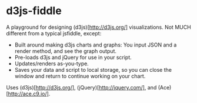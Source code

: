 # d3js-fiddle
A playground for designing (d3js)[http://d3js.org/] visualizations.  Not MUCH different from a typical jsfiddle, except:

* Built around making d3js charts and graphs: You input JSON and a render method, and see the graph output.
* Pre-loads d3js and jQuery for use in your script.
* Updates/renders as-you-type.
* Saves your data and script to local storage, so you can close the window and return to continue working on your chart.

Uses (d3js)[http://d3js.org/], (jQuery)[http://jquery.com/], and (Ace)[http://ace.c9.io/]. 

